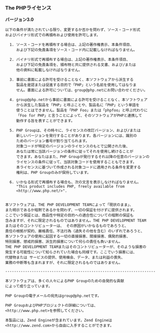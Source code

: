 ### The PHPライセンス

**バージョン3.0**

    以下の条件が満たされている限り、変更するか否かを問わず、ソース・コード形式
    およびバイナリ形式での再頒布および使用を許可します。

      1. ソース・コードを再頒布する場合は、上記の著作権表示、本条件項目、
         および下記の免責条項をソース・コード内に記載しなければなりません。
     
      2. バイナリ形式で再頒布する場合は、上記の著作権表示、本条件項目、
         および下記の免責条項を、頒布物と共に提供される文書、および/または
         他の資料に転載しなければなりません。
     
      3. 事前に書面による許可を受けることなく、本ソフトウェアから派生する
         製品を是認または促進する目的で「PHP」という名前を使用してはなりま
         せん。書面による許可については、group@php.netにお問い合わせください。
      
      4. group@php.netから事前に書面による許可を受けることなく、本ソフトウェア
         から派生した製品を「PHP」と呼ぶことや、製品名に「PHP」という単語を
         使うことはできません。製品を「PHP Foo」または「phpfoo」と呼ぶ代わりに
         「Foo for PHP」と言うことによって、そのソフトウェアがPHPと連携して
         動作する旨を表すことができます。
     
      5. PHP Groupは、その時々に、ライセンスの改訂バージョン、および/または
         新しいバージョンを発行することがあります。各バージョンには、識別の
         ためのバージョン番号が割り当てられます。
         対象コードが特定のバージョンのライセンスのもとで公開された後、
         あなたは常に当該バージョンの条件に従ってそれを使用し続けることが
         できます。あなたはまた、PHP Groupが発行するそれ以降の任意のバージョンの
         ライセンスの条件に従って、当該対象コードを使用することもできます。 
         本ライセンスに基づいて作成される対象コードに適用される条件を変更する
         権利は、PHP Groupのみが保持しています。

      6. いかなる形式で再頒布する場合も、次の文言を表示しなければなりません。
         "This product includes PHP, freely available from
         <http://www.php.net/>".


    本ソフトウェアは、THE PHP DEVELOPMENT TEAMによって「現状のまま」、
    また明示であるか暗黙であるかを問わず、一切の保証を付けずに提供されます。
    ここでいう保証とは、商品性や特定の目的への適合性についての暗黙の保証も
    含みますが、それに限定されるものではありません。THE PHP DEVELOPMENT TEAM
    またはそのコントリビューターは、 その原因がいかなるものであろうと、
    責任の根拠が契約、厳格責任、不法行為（過失その他を含む）のいずれであろうと、
    本ソフトウェアの使用に起因する一切の直接損害、間接損害、偶発的損害、
    特別損害、懲戒的損害、派生的損害について何らの責任も負いません。 
    THE PHP DEVELOPMENT TEAMまたはそのコントリビューターが、そのような損害の
    発生する可能性について知らされていた場合も同様です。ここでいう損害には、
    代替物または サービスの提供、使用機会、データ、または利益の喪失、
    業務の中断等も含まれますが、それに限定されるものではありません。

    -------------------------------------------------------------------- 

    本ソフトウェアは、多くの人々によるPHP Groupのための自発的な貢献
    によって成り立っています。

    PHP Groupの電子メールの宛先はgroup@php.netです。

    PHP GroupおよびPHPプロジェクトの詳細については、
    <http://www.php.net>を参照してください。

    本製品には、Zend Engineが含まれています。Zend Engineは
    <http://www.zend.com>から自由に入手することができます。
